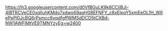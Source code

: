 https://lh3.googleusercontent.com/d0VfBGuLK9k8CCliBJi-4lBTRCVeCE0xqIluhKMdo7xdwo69aqH08EFNFY_c8xElpoY5xmEeOL1H_W6ePePl0JcBQ6rPsmcc6vqdfgffWMSdDCD5tCXBd-NW1AWFIMtVE9TMNYzyEg=w2400


